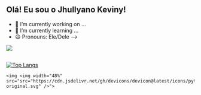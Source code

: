 ## Olá! Eu sou o Jhullyano Keviny!

- 🔭 I’m currently working on ...
- 🌱 I’m currently learning ...
- 😄 Pronouns: Ele/Dele
-->

<picture>
  <source
    srcset="https://github-readme-stats.vercel.app/api?username=jhullyanok&show_icons=false&theme=omni"
    media="(prefers-color-scheme: dark)"
  />
  <source
    srcset="https://github-readme-stats.vercel.app/api?username=jhullyanok&show_icons=true"
    media="(prefers-color-scheme: dark), (prefers-color-scheme: no-preference)"
  />
  <img src="https://github-readme-stats.vercel.app/api?username=jhullyanok&show_icons=true" />
</picture>

##

[![Top Langs](https://github-readme-stats.vercel.app/api/top-langs/?username=jhullyanok&layout=compact)](https://github.com/jhullyanok/github-readme-stats)
               
    <img <img width="48%" src="src="https://cdn.jsdelivr.net/gh/devicons/devicon@latest/icons/python/python-original.svg" />">
          
